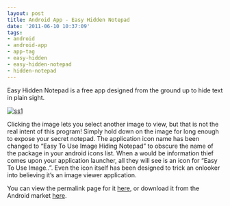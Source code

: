 ```yaml
---
layout: post
title: Android App - Easy Hidden Notepad
date: '2011-06-10 10:37:09'
tags:
- android
- android-app
- app-tag
- easy-hidden
- easy-hidden-notepad
- hidden-notepad
---
```



Easy Hidden Notepad is a free app designed from the ground up to hide text in plain sight.

[![](http://66.147.244.180/~hunterda/content/images/2011/06/ss13-180x300.png "ss1")](http://hunterdavis.com/android-app-easy-hidden-notepad)

Clicking the image lets you select another image to view, but that is not the real intent of this program! Simply hold down on the image for long enough to expose your secret notepad. The application icon name has been changed to “Easy To Use Image Hiding Notepad” to obscure the name of the package in your android icons list. When a would be information thief comes upon your application launcher, all they will see is an icon for “Easy To Use Image..”. Even the icon itself has been designed to trick an onlooker into believing it’s an image viewer application.

You can view the permalink page for it [here](http://hunterdavis.com/android-app-easy-hidden-notepad), or download it from the Android market [here](https://market.android.com/details?id=com.hunterdavis.easyhiddennotepad).


